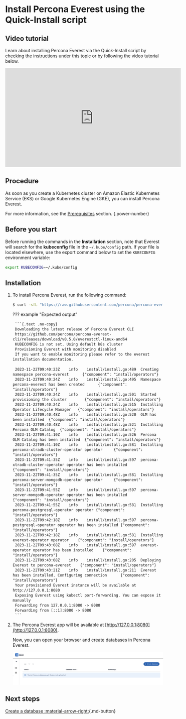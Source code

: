 # Install Percona Everest using the Quick-Install script

## Video tutorial

Learn about installing Percona Everest via the Quick-Install script by checking the instructions under this topic or by following the video tutorial below.

<iframe width="560" height="315" src="https://www.youtube.com/embed/vxhNon-el9Q?si=8toRQZ-Z1-prU9vC" title="YouTube video player" frameborder="0" allow="accelerometer; autoplay; clipboard-write; encrypted-media; gyroscope; picture-in-picture; web-share" allowfullscreen></iframe>

## Procedure

As soon as you create a Kubernetes cluster on Amazon Elastic Kubernetes Service (EKS) or Google Kubernetes Engine (GKE), you can install Percona Everest.

For more information, see the [Prerequisites](qs-prerequisites.md) section.
{.power-number}

## Before you start

Before running the commands in the **Installation** section, note that Everest will search for the **kubeconfig** file in the `~/.kube/config` path. If your file is located elsewhere, use the export command below to set the `KUBECONFIG` environment variable:
    
```sh
export KUBECONFIG=~/.kube/config
```

## Installation

1. To install Percona Everest, run the following command:

    ```{.bash data-prompt="$"}
    $ curl -sfL "https://raw.githubusercontent.com/percona/percona-everest-cli/v0.5.0/install.sh" | bash
    ```

    ??? example "Expected output"

        ```{.text .no-copy}
        Downloading the latest release of Percona Everest CLI
        https://github.com/percona/percona-everest-cli/releases/download/v0.5.0/everestctl-linux-amd64
        KUBECONFIG is not set. Using default k8s cluster
        Provisioning Everest with monitoring disabled
        If you want to enable monitoring please refer to the everest installation documentation.
        
        2023-11-22T09:40:23Z    info    install/install.go:489  Creating namespace percona-everest      {"component": "install/operators"}
        2023-11-22T09:40:24Z    info    install/install.go:495  Namespace percona-everest has been created      {"component": "install/operators"}
        2023-11-22T09:40:24Z    info    install/install.go:501  Started provisioning the cluster        {"component": "install/operators"}
        2023-11-22T09:40:24Z    info    install/install.go:515  Installing Operator Lifecycle Manager   {"component": "install/operators"}
        2023-11-22T09:40:48Z    info    install/install.go:520  OLM has been installed  {"component": "install/operators"}
        2023-11-22T09:40:48Z    info    install/install.go:521  Installing Percona OLM Catalog  {"component": "install/operators"}
        2023-11-22T09:41:10Z    info    install/install.go:526  Percona OLM Catalog has been installed  {"component": "install/operators"}
        2023-11-22T09:41:10Z    info    install/install.go:581  Installing percona-xtradb-cluster-operator operator     {"component": "install/operators"}
        2023-11-22T09:41:35Z    info    install/install.go:597  percona-xtradb-cluster-operator operator has been installed     {"component": "install/operators"}
        2023-11-22T09:41:35Z    info    install/install.go:581  Installing percona-server-mongodb-operator operator     {"component": "install/operators"}
        2023-11-22T09:41:55Z    info    install/install.go:597  percona-server-mongodb-operator operator has been installed     {"component": "install/operators"}
        2023-11-22T09:41:55Z    info    install/install.go:581  Installing percona-postgresql-operator operator {"component": "install/operators"}
        2023-11-22T09:42:18Z    info    install/install.go:597  percona-postgresql-operator operator has been installed {"component": "install/operators"}
        2023-11-22T09:42:18Z    info    install/install.go:581  Installing everest-operator operator    {"component": "install/operators"}
        2023-11-22T09:43:08Z    info    install/install.go:597  everest-operator operator has been installed    {"component": "install/operators"}
        2023-11-22T09:43:08Z    info    install/install.go:205  Deploying Everest to percona-everest    {"component": "install/operators"}
        2023-11-22T09:43:21Z    info    install/install.go:211  Everest has been installed. Configuring connection      {"component": "install/operators"}
        Your provisioned Everest instance will be available at http://127.0.0.1:8080
        Exposing Everest using kubectl port-forwarding. You can expose it manually
        Forwarding from 127.0.0.1:8080 -> 8080
        Forwarding from [::1]:8080 -> 8080
        ```

3. The Percona Everest app will be available at [http://127.0.0.1:8080](http://127.0.0.1:8080). 

    Now, you can open your browser and create databases in Percona Everest.

    ![!image](../images/everest_site.png)


## Next steps

[Create a database :material-arrow-right:](../use/db_provision.md){.md-button}

<!-- 
[Monitor the database with PMM :material-arrow-right:](../use/monitorDBs.md){.md-button}
-->
